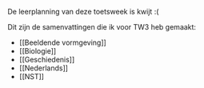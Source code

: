 De leerplanning van deze toetsweek is kwijt :(

Dit zijn de samenvattingen die ik voor TW3 heb gemaakt:

- [[Beeldende vormgeving]]
- [[Biologie]]
- [[Geschiedenis]]
- [[Nederlands]]
- [[NST]]

